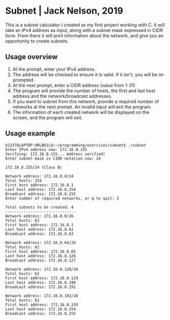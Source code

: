 # Subnet | Jack Nelson, 2019

This is a subnet calculator I created as my first project working with C.
It will take an IPv4 address as input, along with a subnet mask expressed in CIDR form.
From there it will print information about the network, and give you an opportunity to create subnets.

## Usage overview
1. At the prompt, enter your IPv4 address.
2. The address will be checked to ensure it is valid. If it isn't, you will be re-prompted.
3. At the next prompt, enter a CIDR address (value from 1-31)
4. The program will provide the number of hosts, the first and last host address and the network/broadcast addresses.
5. If you want to subnet from this network, provide a required number of networks at the next prompt. An invalid input will exit the program.
6. The information of each created network will be displayed on the screen, and the program will exit.

## Usage example
```
b1337@LAPTOP-HRLBD1LQ:~/programming/exercises/subnet$ ./subnet
Enter IPv4 address now: 172.16.8.155
Verifying: 172.16.8.155... Address verified!
Enter subnet mask in CIDR notation now: 24

172.16.8.155/24 (Class B)

Network address: 172.16.8.0/24
Total hosts: 254
First host address: 172.16.8.1
Last host address: 172.16.8.254
Broadcast address: 172.16.8.255
Enter number of required networks, or q to quit: 3

Total subnets to be created: 4
-------------------------------
Network address: 172.16.8.0/26
Total hosts: 62
First host address: 172.16.8.1
Last host address: 172.16.8.62
Broadcast address: 172.16.8.63

Network address: 172.16.8.64/26
Total hosts: 62
First host address: 172.16.8.65
Last host address: 172.16.8.126
Broadcast address: 172.16.8.127

Network address: 172.16.8.128/26
Total hosts: 62
First host address: 172.16.8.129
Last host address: 172.16.8.190
Broadcast address: 172.16.8.191

Network address: 172.16.8.192/26
Total hosts: 62
First host address: 172.16.8.193
Last host address: 172.16.8.254
Broadcast address: 172.16.8.255
``` 
